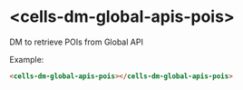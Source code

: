 # &lt;cells-dm-global-apis-pois&gt;

DM to retrieve POIs from Global API

Example:
```html
<cells-dm-global-apis-pois></cells-dm-global-apis-pois>
```
